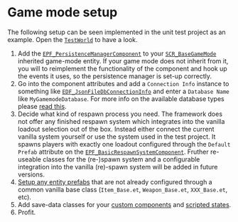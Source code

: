 # Game mode setup
The following setup can be seen implemented in the unit test project as an example. Open the [`TestWorld`](https://enfusionengine.com/api/redirect?to=enfusion://WorldEditor/Worlds/TestWorld/TestWorld.ent) to have a look.

1. Add the [`EPF_PersistenceManagerComponent`](https://enfusionengine.com/api/redirect?to=enfusion://ScriptEditor/Scripts/Game/EPF_PersistenceManagerComponent.c;26) to your [`SCR_BaseGameMode`](https://enfusionengine.com/api/redirect?to=enfusion://ScriptEditor/Scripts/Game/GameMode/SCR_BaseGameMode.c;105) inherited game-mode entity. If your game mode does not inherit from it, you will to reimplement the functionality of the component and hook up the events it uses, so the persistence manager is set-up correctly.
2. Go into the component attributes and add a `Connection Info` instance to something like [`EDF_JsonFileDbConnectionInfo`](https://enfusionengine.com/api/redirect?to=enfusion://ScriptEditor/Scripts/Game/Drivers/LocalFile/EDF_JsonFileDbDriver.c;2) and enter a `Database Name` like `MyGamemodeDatabase`. For more info on the available database types please [read this](https://github.com/Arkensor/EnfusionDatabaseFramework/blob/armareforger/docs/drivers/index.md).
3. Decide what kind of respawn process you need. The framework does not offer any finished respawn system which integrates into the vanilla loadout selection out of the box. Instead either connect the current vanilla system yourself or use the system used in the test project. It spawns players with exactly one loadout configured through the `Default Prefab` attribute on the [`EPF_BasicRespawnSystemComponent`](https://enfusionengine.com/api/redirect?to=enfusion://ScriptEditor/Scripts/Game/RespawnSystem/EPF_BasicRespawnSystemComponent.c;8). Fruther re-useable classes for the (re-)spawn system and a configurable integration into the vanilla (re)-spawn system will be added in future versions.
4. [Setup any entity prefabs](persistence-component.md) that are not already configured through a common vanilla base class (`Item_Base.et`, `Weapon_Base.et`, `XXX_Base.et`, etc).
5. Add save-data classes for your [custom components](custom-component.md) and [scripted states](scripted-states.md).
6. Profit.
